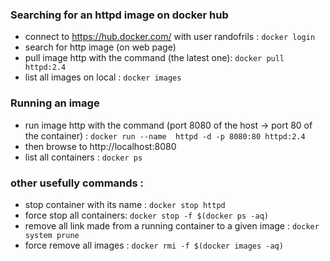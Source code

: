 ### Searching for an httpd image on docker hub

* connect to https://hub.docker.com/ with user randofrils :
  `docker login`
* search for http image (on web page)
* pull image http with the command (the latest one):
  `docker pull httpd:2.4`
* list all images on local :
  `docker images`

### Running an image

* run image http with the command (port 8080 of the host -> port 80 of the container) :
  `docker run --name  httpd -d -p 8080:80 httpd:2.4`
* then browse to http://localhost:8080
* list all containers :
  `docker ps`

### other usefully commands :

* stop container with its name :
  `docker stop httpd`
* force stop all containers:
  `docker stop -f $(docker ps -aq)`
* remove all link made from a running container to a given image :
  `docker system prune`
* force remove all images :
  `docker rmi -f $(docker images -aq)`








